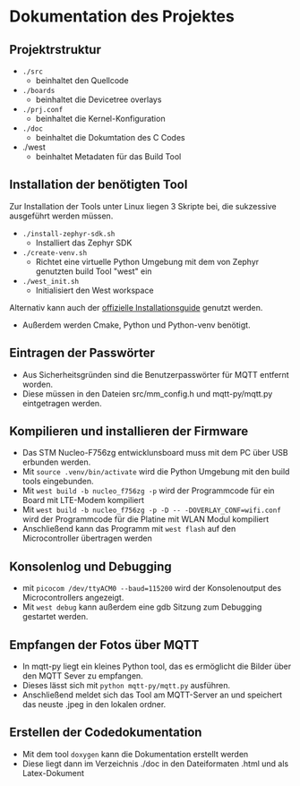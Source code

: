 # Dokumentation des Projektes

## Projektrstruktur

- `./src`
  - beinhaltet den Quellcode
- `./boards`
  - beinhaltet die Devicetree overlays
- `./prj.conf`
  - beinhaltet die Kernel-Konfiguration
- `./doc`
  - beinhaltet die Dokumtation des C Codes
- ./west
  - beinhaltet Metadaten für das Build Tool

## Installation der benötigten Tool

Zur Installation der Tools unter Linux liegen 3 Skripte bei,
die sukzessive ausgeführt werden müssen.

- `./install-zephyr-sdk.sh`
  - Installiert das Zephyr SDK
- `./create-venv.sh`
  - Richtet eine virtuelle Python Umgebung mit dem von Zephyr
  genutzten build Tool "west" ein
- `./west_init.sh`
  - Initialisiert den West workspace

Alternativ kann auch der
  [offizielle Installationsguide](https://docs.zephyrproject.org/latest/develop/getting_started/index.html)
  genutzt werden.

- Außerdem werden Cmake, Python und Python-venv benötigt.

## Eintragen der Passwörter

- Aus Sicherheitsgründen sind die Benutzerpasswörter für MQTT entfernt worden.
- Diese müssen in den Dateien src/mm_config.h und mqtt-py/mqtt.py eintgetragen werden.

## Kompilieren und installieren der Firmware

- Das STM Nucleo-F756zg entwicklunsboard muss mit dem PC über USB erbunden werden.
- Mit `source .venv/bin/activate` wird die Python Umgebung mit den build tools eingebunden.
- Mit `west build -b nucleo_f756zg -p` wird der Programmcode für ein Board mit LTE-Modem kompiliert
- Mit `west build -b nucleo_f756zg -p -D -- -DOVERLAY_CONF=wifi.conf` wird der Programmcode für die Platine mit WLAN Modul kompiliert
- Anschließend kann das Programm mit `west flash` auf den
  Microcontroller übertragen werden

## Konsolenlog und Debugging

- mit `picocom /dev/ttyACM0 --baud=115200` wird der Konsolenoutput des
  Microcontrollers angezeigt.
- Mit `west debug` kann außerdem eine gdb Sitzung zum Debugging gestartet werden.

## Empfangen der Fotos über MQTT

- In mqtt-py liegt ein kleines Python tool, das es ermöglicht die Bilder
  über den MQTT Sever zu empfangen.
- Dieses lässt sich mit `python mqtt-py/mqtt.py` ausführen.
- Anschließend meldet sich das Tool am MQTT-Server an und speichert das
  neuste .jpeg in den lokalen ordner.

## Erstellen der Codedokumentation

- Mit dem tool `doxygen` kann die Dokumentation erstellt werden
- Diese liegt dann im Verzeichnis ./doc in den Dateiformaten .html und als Latex-Dokument
